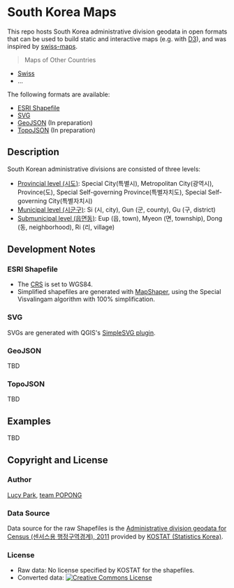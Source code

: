 South Korea Maps
================

This repo hosts South Korea administrative division geodata in open formats that can be used to build static and interactive maps (e.g. with [D3](http://d3js.org)), and was inspired by [swiss-maps](https://github.com/interactivethings/swiss-maps).

> Maps of Other Countries
- [Swiss](https://github.com/interactivethings/swiss-maps)
- ...

The following formats are available:

- [ESRI Shapefile](http://en.wikipedia.org/wiki/Shapefile)
- [SVG](http://en.wikipedia.org/wiki/Scalable_Vector_Graphics)
- [GeoJSON](http://geojson.org) (In preparation)
- [TopoJSON](http://github.com/mbostock/topojson) (In preparation)

## Description

South Korean administrative divisions are consisted of three levels:
- [Provincial level (시도)](http://en.wikipedia.org/wiki/Administrative_divisions_of_South_Korea#Provincial_level_divisions): Special City(특별시), Metropolitan City(광역시), Province(도), Special Self-governing Province(특별자치도), Special Self-governing City(특별자치시)
- [Municipal level (시군구)](http://en.wikipedia.org/wiki/Administrative_divisions_of_South_Korea#Municipal_level_divisions): Si (시, city), Gun (군, county), Gu (구, district)
- [Submunicipal level (읍면동)](http://en.wikipedia.org/wiki/Administrative_divisions_of_South_Korea#Submunicipal_level_divisions): Eup (읍, town), Myeon (면, township), Dong (동, neighborhood), Ri (리, village)

## Development Notes

### ESRI Shapefile
- The [CRS](http://en.wikipedia.org/wiki/Coordinate_reference_system) is set to WGS84.
- Simplified shapefiles are generated with [MapShaper](http://mapshaper.com/test/MapShaper.swf), using the Special Visvalingam algorithm with 100% simplification.

### SVG
SVGs are generated with QGIS's [SimpleSVG plugin](http://plugins.qgis.org/plugins/simplesvg/).

### GeoJSON
TBD

### TopoJSON
TBD


## Examples
TBD

## Copyright and License

### Author
[Lucy Park](mailto:lucypark@popong.com), [team POPONG](http://en.popong.com)
### Data Source
Data source for the raw Shapefiles is the [Administrative division geodata for Census (센서스용 행정구역경계), 2011](http://sgis.kostat.go.kr/statbd/statbd_03.vw) provided by [KOSTAT (Statistics Korea)](http://kostat.go.kr).

### License
- Raw data: No license specified by KOSTAT for the shapefiles.
- Converted data: <a rel="license" href="http://creativecommons.org/licenses/by/3.0/"><img alt="Creative Commons License" style="border-width:0" src="http://i.creativecommons.org/l/by/3.0/88x31.png" /></a>
